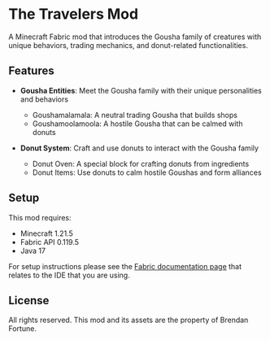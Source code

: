 # The Travelers Mod

A Minecraft Fabric mod that introduces the Gousha family of creatures with unique behaviors, trading mechanics, and donut-related functionalities.

## Features

- **Gousha Entities**: Meet the Gousha family with their unique personalities and behaviors
  - Goushamalamala: A neutral trading Gousha that builds shops
  - Goushamoolamoola: A hostile Gousha that can be calmed with donuts

- **Donut System**: Craft and use donuts to interact with the Gousha family
  - Donut Oven: A special block for crafting donuts from ingredients
  - Donut Items: Use donuts to calm hostile Goushas and form alliances

## Setup

This mod requires:
- Minecraft 1.21.5
- Fabric API 0.119.5
- Java 17

For setup instructions please see the [Fabric documentation page](https://docs.fabricmc.net/develop/getting-started/setting-up-a-development-environment) that relates to the IDE that you are using.

## License

All rights reserved. This mod and its assets are the property of Brendan Fortune.
